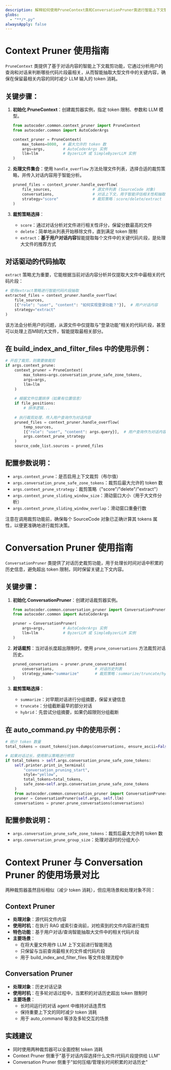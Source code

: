 ```yaml
---
description: 解释如何使用PruneContext类和ConversationPruner类进行智能上下文管理 — PruneContext基于用户对话智能抽取大文件内容，ConversationPruner优化长对话历史，两者协同减少Token消耗并保留最相关内容。
globs:
  - "**/*.py"  
alwaysApply: false
---
```


# Context Pruner 使用指南

`PruneContext` 类提供了基于对话内容的智能上下文裁剪功能，它通过分析用户的查询和对话来判断哪些代码片段最相关，从而智能抽取大型文件中的关键内容，确保在保留最相关内容的同时减少 LLM 输入的 token 消耗。

## 关键步骤：

1. **初始化 PruneContext**：创建裁剪器实例，指定 token 限制、参数和 LLM 模型。
   ```python
   from autocoder.common.context_pruner import PruneContext
   from autocoder.common import AutoCoderArgs
   
   context_pruner = PruneContext(
       max_tokens=8000,  # 最大允许的 token 数
       args=args,        # AutoCoderArgs 实例
       llm=llm           # ByzerLLM 或 SimpleByzerLLM 实例
   )
   ```

2. **处理文件集合**：使用 `handle_overflow` 方法处理文件列表，选择合适的裁剪策略，并传入对话内容用于智能分析。
   ```python
   pruned_files = context_pruner.handle_overflow(
       file_sources,                  # 源文件列表 (SourceCode 对象)
       conversations,                 # 对话上下文，用于智能评估相关性和抽取
       strategy="score"               # 裁剪策略：score/delete/extract
   )
   ```

3. **裁剪策略选择**：
   * `score`：通过对话分析对文件进行相关性评分，保留分数最高的文件
   * `delete`：简单地从列表开始移除文件，直到满足 token 限制
   * `extract`：**基于用户对话内容**智能提取每个文件中的关键代码片段，是处理大文件的推荐方式

## 对话驱动的代码抽取

`extract` 策略尤为重要，它能根据当前对话内容分析并仅提取大文件中最相关的代码片段：

```python
# 使用extract策略进行智能代码片段抽取
extracted_files = context_pruner.handle_overflow(
    file_sources, 
    [{"role": "user", "content": "如何实现登录功能？"}],  # 用户对话内容
    strategy="extract"
)
```

该方法会分析用户的问题，从源文件中仅提取与"登录功能"相关的代码片段，甚至可以处理上百MB的大文件，智能提取最相关部分。

## 在 build_index_and_filter_files 中的使用示例：

```python
# 开启了裁剪，则需要做裁剪
if args.context_prune:
    context_pruner = PruneContext(
        max_tokens=args.conversation_prune_safe_zone_tokens, 
        args=args, 
        llm=llm
    )
    
    # 根据文件位置排序（如果有位置信息）
    if file_positions:
        # 排序逻辑...
        
    # 执行裁剪处理，传入用户查询作为对话内容
    pruned_files = context_pruner.handle_overflow(
        temp_sources, 
        [{"role": "user", "content": args.query}],  # 用户查询作为对话内容
        args.context_prune_strategy
    )
    source_code_list.sources = pruned_files
```

## 配置参数说明：

* `args.context_prune`：是否启用上下文裁剪（布尔值）
* `args.conversation_prune_safe_zone_tokens`：裁剪后最大允许的 token 数
* `args.context_prune_strategy`：裁剪策略（"score"/"delete"/"extract"）
* `args.context_prune_sliding_window_size`：滑动窗口大小（用于大文件分析）
* `args.context_prune_sliding_window_overlap`：滑动窗口重叠行数

注意在调用裁剪功能前，确保每个 SourceCode 对象已正确计算其 tokens 属性，以便更准确地进行裁剪决策。 

# Conversation Pruner 使用指南

`ConversationPruner` 类提供了对话历史裁剪功能，用于处理长时间对话中积累的历史信息，避免超出 token 限制，同时保留关键上下文内容。

## 关键步骤：

1. **初始化 ConversationPruner**：创建对话裁剪器实例。
   ```python
   from autocoder.common.conversation_pruner import ConversationPruner
   from autocoder.common import AutoCoderArgs
   
   pruner = ConversationPruner(
       args=args,        # AutoCoderArgs 实例
       llm=llm           # ByzerLLM 或 SimpleByzerLLM 实例
   )
   ```

2. **对话裁剪**：当对话长度超出限制时，使用 `prune_conversations` 方法裁剪对话历史。
   ```python
   pruned_conversations = pruner.prune_conversations(
       conversations,                  # 对话历史列表
       strategy_name="summarize"       # 裁剪策略：summarize/truncate/hybrid
   )
   ```

3. **裁剪策略选择**：
   * `summarize`：对早期对话进行分组摘要，保留关键信息
   * `truncate`：分组截断最早的部分对话
   * `hybrid`：先尝试分组摘要，如果仍超限则分组截断

## 在 auto_command.py 中的使用示例：

```python
# 统计 token 数量
total_tokens = count_tokens(json.dumps(conversations, ensure_ascii=False))

# 如果对话过长，使用默认策略进行修剪
if total_tokens > self.args.conversation_prune_safe_zone_tokens:
    self.printer.print_in_terminal(
        "conversation_pruning_start",
        style="yellow",
        total_tokens=total_tokens,
        safe_zone=self.args.conversation_prune_safe_zone_tokens
    )
    from autocoder.common.conversation_pruner import ConversationPruner
    pruner = ConversationPruner(self.args, self.llm)
    conversations = pruner.prune_conversations(conversations)
```

## 配置参数说明：

* `args.conversation_prune_safe_zone_tokens`：裁剪后最大允许的 token 数
* `args.conversation_prune_group_size`：处理对话时的分组大小

# Context Pruner 与 Conversation Pruner 的使用场景对比

两种裁剪器虽然目标相似（减少 token 消耗），但应用场景和处理对象不同：

## Context Pruner
* **处理对象**：源代码文件内容
* **使用时机**：在执行 RAG 或索引查询前，对检索到的文件内容进行裁剪
* **特色功能**：基于用户对话/查询智能抽取大文件中的相关代码片段
* **主要场景**：
  - 在将大量文件用作 LLM 上下文前进行智能筛选
  - 只保留与当前查询最相关的文件或代码片段
  - 用于 build_index_and_filter_files 等文件处理流程中

## Conversation Pruner
* **处理对象**：历史对话记录
* **使用时机**：在多轮对话过程中，当累积的对话历史超出 token 限制时
* **主要场景**：
  - 长时间运行的对话 agent 中维持对话连贯性
  - 保持重要上下文的同时减少 token 消耗
  - 用于 auto_command 等涉及多轮交互的场景

## 实践建议
* 同时使用两种裁剪器可以全面控制 token 消耗
* Context Pruner 侧重于"基于对话内容选择什么文件/代码片段提供给 LLM"
* Conversation Pruner 侧重于"如何压缩/管理长时间积累的对话历史" 